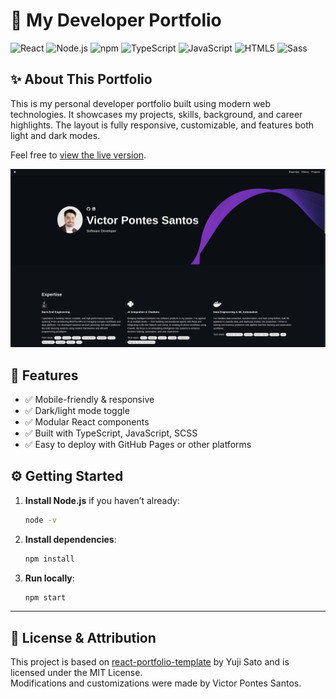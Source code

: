 # 🌟 My Developer Portfolio

![React](https://img.shields.io/badge/React-20232A?style=for-the-badge&logo=react&logoColor=61DAFB) ![Node.js](https://img.shields.io/badge/Node%20js-339933?style=for-the-badge&logo=nodedotjs&logoColor=white) ![npm](https://img.shields.io/badge/npm-CB3837?style=for-the-badge&logo=npm&logoColor=white) ![TypeScript](https://img.shields.io/badge/typescript-%23007ACC.svg?style=for-the-badge&logo=typescript&logoColor=white) ![JavaScript](https://img.shields.io/badge/JavaScript-323330?style=for-the-badge&logo=javascript&logoColor=F7DF1E) ![HTML5](https://img.shields.io/badge/HTML5-E34F26?style=for-the-badge&logo=html5&logoColor=white) ![Sass](https://img.shields.io/badge/Sass-CC6699?style=for-the-badge&logo=sass&logoColor=white)

## ✨ About This Portfolio

This is my personal developer portfolio built using modern web technologies. It showcases my projects, skills, background, and career highlights. The layout is fully responsive, customizable, and features both light and dark modes.

Feel free to [view the live version](https://supervipe.github.io/Portfolio/).

![screenshot](./src/assets/images/screenshot.png)

## 🚀 Features

- ✅ Mobile-friendly & responsive  
- ✅ Dark/light mode toggle  
- ✅ Modular React components  
- ✅ Built with TypeScript, JavaScript, SCSS  
- ✅ Easy to deploy with GitHub Pages or other platforms  

## ⚙️ Getting Started

1. **Install Node.js** if you haven’t already:

    ```bash
    node -v
    ```

2. **Install dependencies**:

    ```bash
    npm install
    ```

3. **Run locally**:

    ```bash
    npm start
    ```

---

## 📄 License & Attribution

This project is based on [react-portfolio-template](https://github.com/yujisatojr/react-portfolio-template) by Yuji Sato and is licensed under the MIT License.  
Modifications and customizations were made by Victor Pontes Santos.
